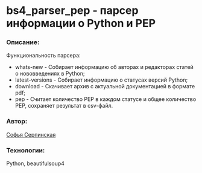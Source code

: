 # bs4_parser_pep - парсер информации о Python и PEP

### Описание:

Функциональность парсера:
- whats-new - Собирает информацию об авторах и редакторах статей о нововведениях в Python;
- latest-versions - Собирает информацию о статусах версий Python;
- download - Скачивает архив с актуальной документацией в формате pdf;
- pep - Считает количество PEP в каждом статусе и общее количество PEP, сохраняет результат в csv-файл.

### Автор:

[Софья Серпинская](https://github.com/sofyaserpinskaya)

### Технологии:

Python, beautifulsoup4
